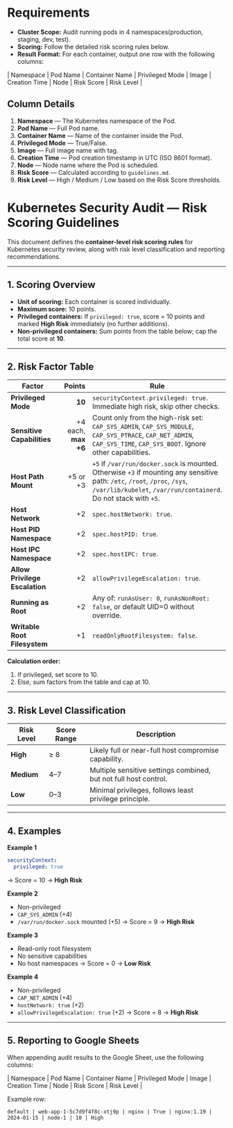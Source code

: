 # Requirements

- **Cluster Scope:** Audit running pods in 4 namespaces(production, staging, dev, test).
- **Scoring:** Follow the detailed risk scoring rules below.
- **Result Format:** For each container, output one row with the following columns:

| Namespace | Pod Name | Container Name | Privileged Mode | Image | Creation Time | Node | Risk Score | Risk Level |

## Column Details
1. **Namespace** — The Kubernetes namespace of the Pod.
2. **Pod Name** — Full Pod name.
3. **Container Name** — Name of the container inside the Pod.
4. **Privileged Mode** — True/False.
5. **Image** — Full image name with tag.
6. **Creation Time** — Pod creation timestamp in UTC (ISO 8601 format).
7. **Node** — Node name where the Pod is scheduled.
8. **Risk Score** — Calculated according to `guidelines.md`.
9. **Risk Level** — High / Medium / Low based on the Risk Score thresholds.

# Kubernetes Security Audit — Risk Scoring Guidelines

This document defines the **container-level risk scoring rules** for Kubernetes security review, along with risk level classification and reporting recommendations.

---

## 1. Scoring Overview

- **Unit of scoring:** Each container is scored individually.
- **Maximum score:** 10 points.
- **Privileged containers:** If `privileged: true`, score = 10 points and marked **High Risk** immediately (no further additions).
- **Non-privileged containers:** Sum points from the table below; cap the total score at **10**.

---

## 2. Risk Factor Table

| Factor | Points | Rule |
|--------|-------:|------|
| **Privileged Mode** | **10** | `securityContext.privileged: true`. Immediate high risk, skip other checks. |
| **Sensitive Capabilities** | +4 each, **max +6** | Count only from the high-risk set: `CAP_SYS_ADMIN`, `CAP_SYS_MODULE`, `CAP_SYS_PTRACE`, `CAP_NET_ADMIN`, `CAP_SYS_TIME`, `CAP_SYS_BOOT`. Ignore other capabilities. |
| **Host Path Mount** | +5 or +3 | `+5` if `/var/run/docker.sock` is mounted. Otherwise `+3` if mounting any sensitive path: `/etc`, `/root`, `/proc`, `/sys`, `/var/lib/kubelet`, `/var/run/containerd`. Do not stack with `+5`. |
| **Host Network** | +2 | `spec.hostNetwork: true`. |
| **Host PID Namespace** | +2 | `spec.hostPID: true`. |
| **Host IPC Namespace** | +2 | `spec.hostIPC: true`. |
| **Allow Privilege Escalation** | +2 | `allowPrivilegeEscalation: true`. |
| **Running as Root** | +2 | Any of: `runAsUser: 0`, `runAsNonRoot: false`, or default UID=0 without override. |
| **Writable Root Filesystem** | +1 | `readOnlyRootFilesystem: false`. |

**Calculation order:**
1. If privileged, set score to 10.
2. Else, sum factors from the table and cap at 10.

---

## 3. Risk Level Classification

| Risk Level | Score Range | Description |
|------------|-------------|-------------|
| **High** | ≥ 8 | Likely full or near-full host compromise capability. |
| **Medium** | 4–7 | Multiple sensitive settings combined, but not full host control. |
| **Low** | 0–3 | Minimal privileges, follows least privilege principle. |

---

## 4. Examples

**Example 1**  
```yaml
securityContext:
  privileged: true
```
→ Score = 10 → **High Risk**

**Example 2**

* Non-privileged
* `CAP_SYS_ADMIN` (+4)
* `/var/run/docker.sock` mounted (+5)
  → Score = 9 → **High Risk**

**Example 3**

* Read-only root filesystem
* No sensitive capabilities
* No host namespaces
  → Score = 0 → **Low Risk**

**Example 4**

* Non-privileged
* `CAP_NET_ADMIN` (+4)
* `hostNetwork: true` (+2)
* `allowPrivilegeEscalation: true` (+2)
  → Score = 8 → **High Risk**

---

## 5. Reporting to Google Sheets

When appending audit results to the Google Sheet, use the following columns:

\| Namespace | Pod Name | Container Name | Privileged Mode | Image | Creation Time | Node | Risk Score | Risk Level | 

Example row:

```
default | web-app-1-5c7d9f4f8c-xtj9p | nginx | True | nginx:1.19 | 2024-01-15 | node-1 | 10 | High 
```


